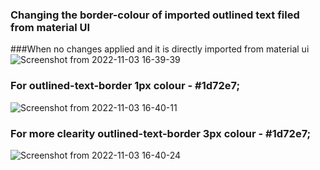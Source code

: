 ### Changing the border-colour of imported outlined text filed from material UI

###When no changes applied and it is directly imported from material ui
![Screenshot from 2022-11-03 16-39-39](https://user-images.githubusercontent.com/89994145/199709239-067c8ab3-5d2e-4c0b-ad1c-59cae522f378.png)





### For outlined-text-border 1px colour - #1d72e7;
![Screenshot from 2022-11-03 16-40-11](https://user-images.githubusercontent.com/89994145/199709032-e4284591-4918-4b2d-952b-8e4fb0e82839.png)




### For more clearity outlined-text-border 3px colour - #1d72e7;
![Screenshot from 2022-11-03 16-40-24](https://user-images.githubusercontent.com/89994145/199709081-d2b05701-368f-40a6-b1a4-d4f3c220d745.png)
